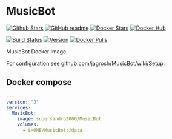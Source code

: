 # MusicBot

[![Github Stars](https://img.shields.io/github/stars/supersandro2000/docker-images.svg?maxAge=43200&label=Github%20Stars)](https://github.com/SuperSandro2000/docker-images)
[![GitHub readme](https://img.shields.io/badge/GitHub-readme-blue.svg)](https://github.com/SuperSandro2000/docker-images/blob/master/musicbot/README.md)
[![Docker Stars](https://img.shields.io/docker/stars/supersandro2000/musicbot.svg?label=Docker%20Stars&maxAge=43200)](https://hub.docker.com/r/supersandro2000/musicbot/)
[![Docker Hub](https://img.shields.io/badge/Docker-hub-blue.svg)](https://hub.docker.com/r/supersandro2000/musicbot/)

[![Build Status](https://img.shields.io/travis/SuperSandro2000/docker-images.svg?maxAge=43200)](https://travis-ci.org/SuperSandro2000/docker-images)
[![Version](https://img.shields.io/docker/v/supersandro2000/musicbot.svg?label=Version&sort=date&maxAge=43200)](https://hub.docker.com/r/supersandro2000/musicbot/)
[![Docker Pulls](https://img.shields.io/docker/pulls/supersandro2000/musicbot.svg?label=Docker%20Pulls&maxAge=43200)](https://hub.docker.com/r/supersandro2000/musicbot/)

MusicBot Docker Image

For configuration see [github.com/jagrosh/MusicBot/wiki/Setup](https://github.com/jagrosh/MusicBot/wiki/Setup).

## Docker compose

````yaml
---
version: "3"
services:
  MusicBot:
    image: supersandro2000/MusicBot
    volumes:
      - $HOME/MusicBot:/data
````
